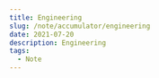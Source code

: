```yaml
---
title: Engineering
slug: /note/accumulator/engineering
date: 2021-07-20
description: Engineering
tags:
  - Note
---
```


